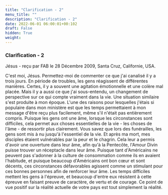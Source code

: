```yaml
---
title: "Clarification - 2"
menu_title: ""
description: "Clarification - 2"
date: 2022-06-01 06:00:01+00:102
draft: False
hidden: True
weight:
---
```

### Clarification - 2

Jésus - reçu par FAB le 28 Décembre 2009, Santa Cruz, Californie, USA.

C'est moi, Jésus.
Permettez-moi de commenter ce que j'ai canalisé il y a trois jours. En période de troubles, les gens réagissent de différentes manières. Certes, il y a souvent une agitation émotionnelle et une colère mal placée. Mais il y a aussi ce que j'ai sous-entendu, un changement de perspective sur ce qui compte vraiment dans la vie.
Une situation similaire s'est produite à mon époque. L'une des raisons pour lesquelles j'étais si populaire dans mon ministère est que les temps permettaient à mon message d'être reçu plus facilement, même s'il n'était pas entièrement compris. Puisque les gens ont une âme, lorsque les circonstances sont difficiles, cela permet aux choses essentielles de la vie - les choses de l'âme - de ressortir plus clairement. Vous savez que lors des funérailles, les gens sont mis à nu jusqu'à l'essentiel de la vie. Et après ma mort, mes disciples étaient vulnérables par la peur et le chagrin. Cela leur a permis d'avoir une ouverture dans leur âme, afin qu'à la Pentecôte, l'Amour Divin puisse trouver un réceptacle dans leur âme.
Puisque tant d'Américains ne peuvent pas s'adonner à la culture de consommation comme ils en avaient l'habitude, et puisque beaucoup d'Américains ont bon cœur et sont décents, ces circonstances défavorables agissent comme un stimulant pour ces bonnes personnes afin de renforcer leur âme. Les temps difficiles mettent les gens à l'épreuve, et beaucoup d'entre eux résistent à cette épreuve en faisant preuve de caractère, de vertu et de courage. Ce point de vue positif sur la réalité actuelle de votre pays est tout simplement la réalité.